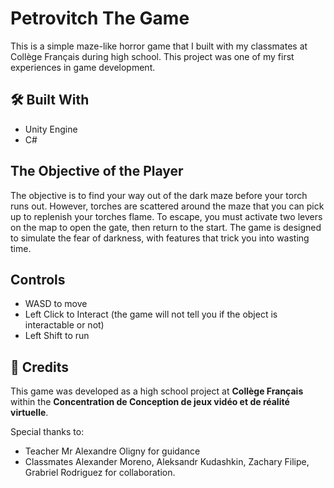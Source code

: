 # Petrovitch The Game
This is a simple maze-like horror game that I built with my classmates at Collège Français during high school.
This project was one of my first experiences in game development.

## 🛠️ Built With
- Unity Engine
- C#

## The Objective of the Player
The objective is to find your way out of the dark maze before your torch runs out. However, torches are scattered around the maze that you can pick up to replenish your torches flame. To escape, you must activate two levers on the map to open the gate, then return to the start. The game is designed to simulate the fear of darkness, with features that trick you into wasting time.

## Controls
- WASD to move
- Left Click to Interact (the game will not tell you if the object is interactable or not)
- Left Shift to run

## 🙏 Credits
This game was developed as a high school project at **Collège Français** within the **Concentration de Conception de jeux vidéo et de réalité virtuelle**.

Special thanks to:
- Teacher Mr Alexandre Oligny for guidance
- Classmates Alexander Moreno, Aleksandr Kudashkin, Zachary Filipe, Grabriel Rodriguez for collaboration.
